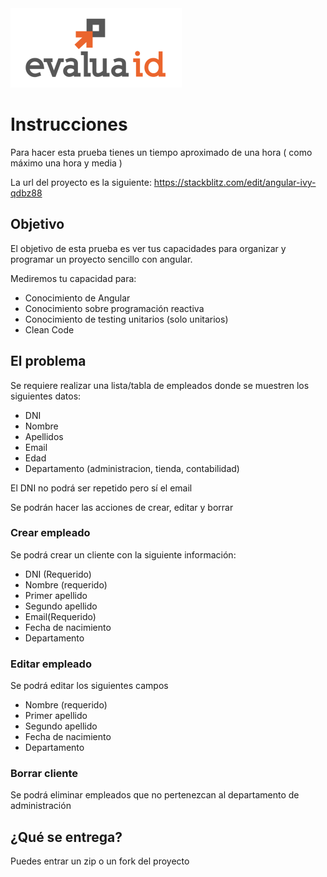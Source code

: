 <img src="img/logo_e.png" />

# Instrucciones

Para hacer esta prueba tienes un tiempo aproximado de una hora ( como máximo una hora y media )

La url del proyecto es la siguiente: https://stackblitz.com/edit/angular-ivy-qdbz88

## Objetivo

El objetivo de esta prueba es ver tus capacidades para organizar y programar un proyecto sencillo con angular.

Mediremos tu capacidad para:

* Conocimiento de Angular
* Conocimiento sobre programación reactiva
* Conocimiento de testing unitarios (solo unitarios)
* Clean Code

## El problema

Se requiere realizar una lista/tabla de empleados donde se muestren los siguientes datos:

* DNI
* Nombre
* Apellidos
* Email
* Edad
* Departamento (administracion, tienda, contabilidad)

El DNI no podrá ser repetido pero sí el email

Se podrán hacer las acciones de crear, editar y borrar

### Crear empleado

Se podrá crear un cliente con la siguiente información:

* DNI (Requerido)
* Nombre (requerido)
* Primer apellido
* Segundo apellido
* Email(Requerido)
* Fecha de nacimiento
* Departamento

### Editar empleado

Se podrá editar los siguientes campos

* Nombre (requerido)
* Primer apellido
* Segundo apellido
* Fecha de nacimiento
* Departamento

### Borrar cliente

Se podrá eliminar empleados que no pertenezcan al departamento de administración


## ¿Qué se entrega?

Puedes entrar un zip o un fork del proyecto